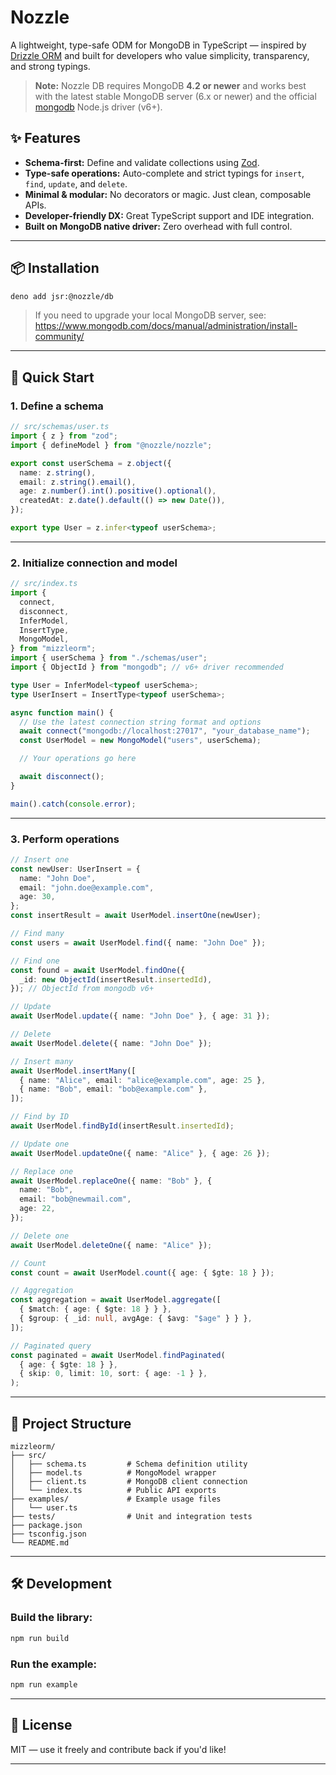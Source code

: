 # **Nozzle**

A lightweight, type-safe ODM for MongoDB in TypeScript — inspired by
[Drizzle ORM](https://orm.drizzle.team/) and built for developers who value
simplicity, transparency, and strong typings.

> **Note:** Nozzle DB requires MongoDB **4.2 or newer** and works best with the
> latest stable MongoDB server (6.x or newer) and the official
> [mongodb](https://www.npmjs.com/package/mongodb) Node.js driver (v6+).

## ✨ Features

- **Schema-first:** Define and validate collections using
  [Zod](https://zod.dev/).
- **Type-safe operations:** Auto-complete and strict typings for `insert`,
  `find`, `update`, and `delete`.
- **Minimal & modular:** No decorators or magic. Just clean, composable APIs.
- **Developer-friendly DX:** Great TypeScript support and IDE integration.
- **Built on MongoDB native driver:** Zero overhead with full control.

---

## 📦 Installation

```bash
deno add jsr:@nozzle/db
```

> If you need to upgrade your local MongoDB server, see:
> https://www.mongodb.com/docs/manual/administration/install-community/

---

## 🚀 Quick Start

### 1. Define a schema

```ts
// src/schemas/user.ts
import { z } from "zod";
import { defineModel } from "@nozzle/nozzle";

export const userSchema = z.object({
  name: z.string(),
  email: z.string().email(),
  age: z.number().int().positive().optional(),
  createdAt: z.date().default(() => new Date()),
});

export type User = z.infer<typeof userSchema>;
```

---

### 2. Initialize connection and model

```ts
// src/index.ts
import {
  connect,
  disconnect,
  InferModel,
  InsertType,
  MongoModel,
} from "mizzleorm";
import { userSchema } from "./schemas/user";
import { ObjectId } from "mongodb"; // v6+ driver recommended

type User = InferModel<typeof userSchema>;
type UserInsert = InsertType<typeof userSchema>;

async function main() {
  // Use the latest connection string format and options
  await connect("mongodb://localhost:27017", "your_database_name");
  const UserModel = new MongoModel("users", userSchema);

  // Your operations go here

  await disconnect();
}

main().catch(console.error);
```

---

### 3. Perform operations

```ts
// Insert one
const newUser: UserInsert = {
  name: "John Doe",
  email: "john.doe@example.com",
  age: 30,
};
const insertResult = await UserModel.insertOne(newUser);

// Find many
const users = await UserModel.find({ name: "John Doe" });

// Find one
const found = await UserModel.findOne({
  _id: new ObjectId(insertResult.insertedId),
}); // ObjectId from mongodb v6+

// Update
await UserModel.update({ name: "John Doe" }, { age: 31 });

// Delete
await UserModel.delete({ name: "John Doe" });

// Insert many
await UserModel.insertMany([
  { name: "Alice", email: "alice@example.com", age: 25 },
  { name: "Bob", email: "bob@example.com" },
]);

// Find by ID
await UserModel.findById(insertResult.insertedId);

// Update one
await UserModel.updateOne({ name: "Alice" }, { age: 26 });

// Replace one
await UserModel.replaceOne({ name: "Bob" }, {
  name: "Bob",
  email: "bob@newmail.com",
  age: 22,
});

// Delete one
await UserModel.deleteOne({ name: "Alice" });

// Count
const count = await UserModel.count({ age: { $gte: 18 } });

// Aggregation
const aggregation = await UserModel.aggregate([
  { $match: { age: { $gte: 18 } } },
  { $group: { _id: null, avgAge: { $avg: "$age" } } },
]);

// Paginated query
const paginated = await UserModel.findPaginated(
  { age: { $gte: 18 } },
  { skip: 0, limit: 10, sort: { age: -1 } },
);
```

---

## 🧠 Project Structure

```
mizzleorm/
├── src/
│   ├── schema.ts         # Schema definition utility
│   ├── model.ts          # MongoModel wrapper
│   ├── client.ts         # MongoDB client connection
│   └── index.ts          # Public API exports
├── examples/             # Example usage files
│   └── user.ts
├── tests/                # Unit and integration tests
├── package.json
├── tsconfig.json
└── README.md
```

---

## 🛠 Development

### Build the library:

```bash
npm run build
```

### Run the example:

```bash
npm run example
```

---

## 📄 License

MIT — use it freely and contribute back if you'd like!

---
